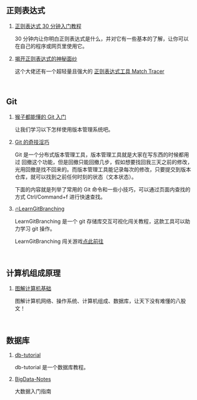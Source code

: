 ## 正则表达式

1. [正则表达式 30 分钟入门教程](https://deerchao.cn/tutorials/regex/regex.htm)

   30 分钟内让你明白正则表达式是什么，并对它有一些基本的了解，让你可以在自己的程序或网页里使用它。
2. [揭开正则表达式的神秘面纱](http://www.regexlab.com/zh/regref.htm)

   这个大佬还有一个超轻量且强大的 [正则表达式工具 Match Tracer](http://www.regexlab.com/zh/mtracer/)

‍

## Git

1. [猴子都能懂的 Git 入门](https://backlog.com/git-tutorial/cn/contents/)

   让我们学习以下怎样使用版本管理系统吧。
2. [Git 的奇技淫巧](https://github.com/521xueweihan/git-tips)

   Git 是一个分布式版本管理工具，版本管理工具就是大家在写东西的时候都用过 回撤这个功能，但是回撤只能回撤几步，假如想要找回我三天之前的修改，光用回撤是找不回来的。而版本管理工具能记录每次的修改，只要提交到版本仓库，就可以找到之前任何时刻的状态（文本状态）。

   下面的内容就是列举了常用的 Git 命令和一些小技巧，可以通过页面内查找的方式 Ctrl/Command+f 进行快速查找。
3. [🔥LearnGitBranching](https://github.com/pcottle/learnGitBranching)

   LearnGitBranching 是一个 git 存储库交互可视化闯关教程，这款工具可以助力学习 git 操作。

   LearnGitBranching 闯关游戏[点此前往](https://learngitbranching.js.org/?locale=zh_CN)

‍

## 计算机组成原理

1. [图解计算机基础](https://xiaolincoding.com/)

   图解计算机网络、操作系统、计算机组成、数据库，让天下没有难懂的八股文！

‍

## 数据库

1. [db-tutorial](https://github.com/dunwu/db-tutorial)

   db-tutorial 是一个数据库教程。
2. [BigData-Notes](https://github.com/heibaiying/BigData-Notes)

   大数据入门指南

‍
